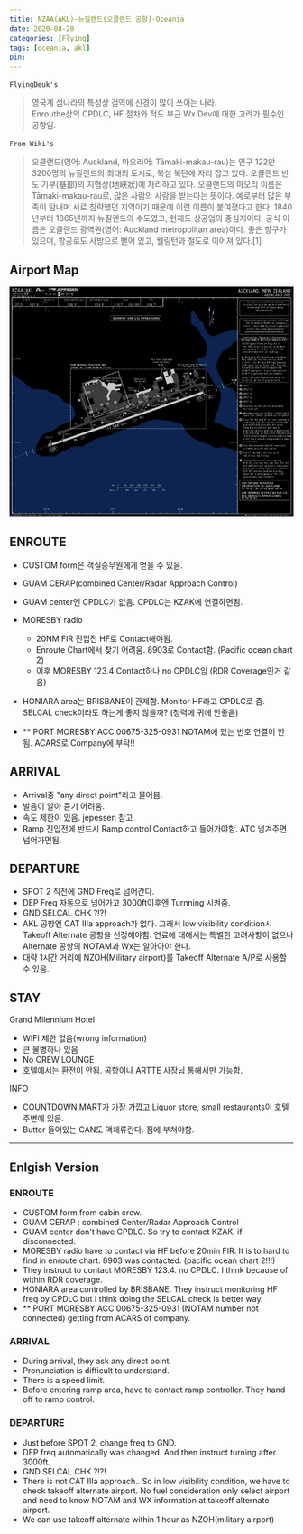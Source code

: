 ```yaml
---
title: NZAA(AKL)-뉴질랜드(오클랜드 공항)-Oceania
date: 2020-08-20
categories: [Flying]
tags: [oceania, akl]
pin:
---
```


`FlyingDeuk's`
> 영국계 섬나라의 특성상 검역에 신경이 많이 쓰이는 나라.<br>
Enrouthe상의 CPDLC, HF 절차와 적도 부근 Wx Dev에 대한 고려가 필수인 공항임.

`From Wiki's`
>오클랜드(영어: Auckland, 마오리어: Tāmaki-makau-rau)는 인구 122만 3200명의 뉴질랜드의 최대의 도시로, 북섬 북단에 자리 잡고 있다. 오클랜드 반도 기부(基部)의 지협상(地峽狀)에 자리하고 있다. 오클랜드의 마오리 이름은 Tāmaki-makau-rau로, 많은 사람의 사랑을 받는다는 뜻이다. 예로부터 많은 부족이 탐내며 서로 침략했던 지역이기 때문에 이런 이름이 붙여졌다고 한다. 1840년부터 1865년까지 뉴질랜드의 수도였고, 현재도 상공업의 중심지이다. 공식 이름은 오클랜드 광역권(영어: Auckland metropolitan area)이다. 좋은 항구가 있으며, 항공로도 사방으로 뻗어 있고, 웰링턴과 철도로 이어져 있다.[1]

## Airport Map
![akl](/img/flying/airport/akl_ap.jpg)

## ENROUTE
- CUSTOM form은 객실승무원에게 얻을 수 있음.
- GUAM CERAP(combined Center/Radar Approach Control)
- GUAM center엔 CPDLC가 없음. CPDLC는 KZAK에 연결하면됨.
- MORESBY radio
  - 20NM FIR 진입전 HF로 Contact해야됨.
  - Enroute Chart에서 찾기 어려움. 8903로 Contact함. (Pacific ocean chart 2)
  - 이후 MORESBY 123.4 Contact하나 no CPDLC임 (RDR Coverage인거 같음)

- HONIARA area는 BRISBANE이 관제함. Monitor HF라고 CPDLC로 줌. SELCAL check이라도 하는게 좋지 않을까? (청력에 귀에 안좋음)
- ** PORT MORESBY ACC 00675-325-0931 NOTAM에 있는 번호 연결이 안됨. ACARS로 Company에 부탁!!

## ARRIVAL
- Arrival중 "any direct point"라고 물어봄.
- 발음이 알아 듣기 어려움.
- 속도 제한이 있음. jepessen 참고
- Ramp 진입전에 반드시 Ramp control Contact하고 들어가야함. ATC 넘겨주면 넘어가면됨.

## DEPARTURE
- SPOT 2 직전에 GND Freq로 넘어간다.
- DEP Freq 자동으로 넘어가고 3000ft이후엔 Turnning 시켜줌.
- GND SELCAL CHK ?!?!
- AKL 공항엔 CAT IIIa approach가 없다. 그래서 low visibility condition시 Takeoff Alternate 공항을 선정해야함.
연료에 대해서는 특별한 고려사항이 없으나 Alternate 공항의 NOTAM과 Wx는 알아아야 한다.
- 대략 1시간 거리에 NZOH(Military airport)를 Takeoff Alternate A/P로 사용할 수 있음.

## STAY
Grand Milennium Hotel
- WIFI 제한 없음(wrong information)
- 큰 물병하나 있음
- No CREW LOUNGE
- 호텔에서는 환전이 안됨. 공항이나 ARTTE 사장님 통해서만 가능함.

INFO
- COUNTDOWN MART가 가장 가깝고 Liquor store, small restaurants이 호텔 주변에 있음.
- Butter 들어있는 CAN도 액체류란다. 짐에 부쳐야함.

-----------
## Enlgish Version

### ENROUTE
- CUSTOM form from cabin crew.
- GUAM CERAP : combined Center/Radar Approach Control
- GUAM center don't have CPDLC. So try to contact KZAK, if disconnected.
- MORESBY radio have to contact via HF before 20min FIR. It is to hard to find in enroute chart. 8903 was contacted. (pacific ocean chart 2!!!)
- They instruct to contact MORESBY 123.4. no CPDLC. I think because of within RDR coverage.
- HONIARA area controlled by BRISBANE. They instruct monitoring HF freq by CPDLC but I think doing the SELCAL check is better way.
- ** PORT MORESBY ACC 00675-325-0931 (NOTAM number not connected) getting from ACARS of company.

### ARRIVAL
- During arrival, they ask any direct point.
- Pronunciation is difficult to understand.
- There is a speed limit.
- Before entering ramp area, have to contact ramp controller. They hand off to ramp control.

### DEPARTURE
- Just before SPOT 2, change freq to GND.
- DEP freq automatically was changed. And then instruct turning after 3000ft.
- GND SELCAL CHK ?!?!
- There is not CAT IIIa approach.. So in low visibility condition, we have to check takeoff alternate airport. No fuel consideration only select airport and need to know NOTAM and WX information at takeoff alternate airport.
- We can use takeoff alternate within 1 hour as NZOH(military airport)
